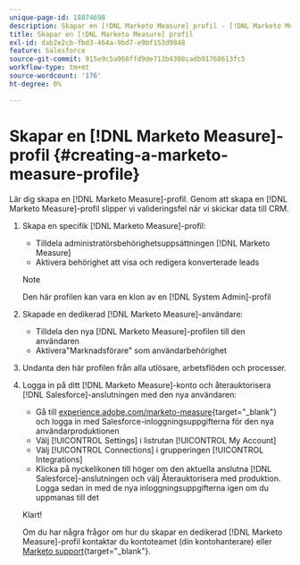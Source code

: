```yaml
---
unique-page-id: 18874698
description: Skapar en [!DNL Marketo Measure] profil - [!DNL Marketo Measure]
title: Skapar en [!DNL Marketo Measure] profil
exl-id: dab2e2cb-fbd3-464a-9bd7-e9bf153d9848
feature: Salesforce
source-git-commit: 915e9c5a968ffd9de713b4308cadb91768613fc5
workflow-type: tm+mt
source-wordcount: '176'
ht-degree: 0%

---
```


# Skapar en [!DNL Marketo Measure]-profil {#creating-a-marketo-measure-profile}

Lär dig skapa en [!DNL Marketo Measure]-profil. Genom att skapa en [!DNL Marketo Measure]-profil slipper vi valideringsfel när vi skickar data till CRM.

1. Skapa en specifik [!DNL Marketo Measure]-profil:

   * Tilldela administratörsbehörighetsuppsättningen [!DNL Marketo Measure]
   * Aktivera behörighet att visa och redigera konverterade leads

   >[!NOTE]
   >
   >Den här profilen kan vara en klon av en [!DNL System Admin]-profil

1. Skapade en dedikerad [!DNL Marketo Measure]-användare:

   * Tilldela den nya [!DNL Marketo Measure]-profilen till den användaren
   * Aktivera&quot;Marknadsförare&quot; som användarbehörighet

1. Undanta den här profilen från alla utlösare, arbetsflöden och processer.
1. Logga in på ditt [!DNL Marketo Measure]-konto och återauktorisera [!DNL Salesforce]-anslutningen med den nya användaren:

   * Gå till [experience.adobe.com/marketo-measure](https://experience.adobe.com/marketo-measure){target="_blank"} och logga in med Salesforce-inloggningsuppgifterna för den nya användarproduktionen
   * Välj [!UICONTROL Settings] i listrutan [!UICONTROL My Account]
   * Välj [!UICONTROL Connections] i grupperingen [!UICONTROL Integrations]
   * Klicka på nyckelikonen till höger om den aktuella anslutna [!DNL Salesforce]-anslutningen och välj Återauktorisera med produktion. Logga sedan in med de nya inloggningsuppgifterna igen om du uppmanas till det

   Klart!

   Om du har några frågor om hur du skapar en dedikerad [!DNL Marketo Measure]-profil kontaktar du kontoteamet (din kontohanterare) eller [Marketo support](https://nation.marketo.com/t5/support/ct-p/Support){target="_blank"}.
